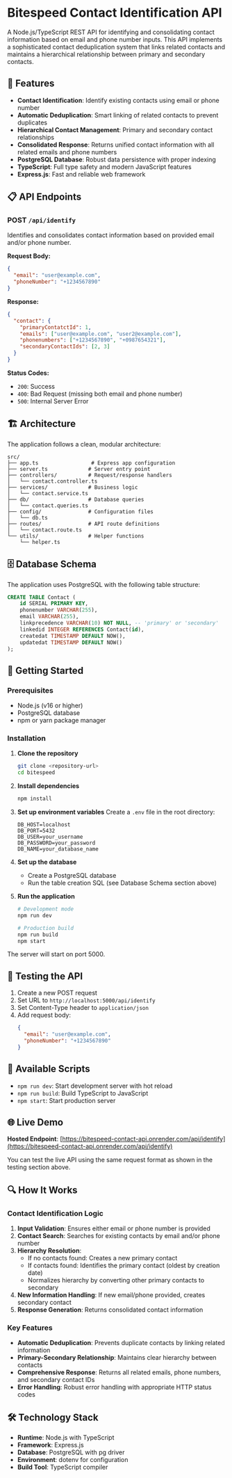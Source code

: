 # Bitespeed Contact Identification API

A Node.js/TypeScript REST API for identifying and consolidating contact information based on email and phone number inputs. This API implements a sophisticated contact deduplication system that links related contacts and maintains a hierarchical relationship between primary and secondary contacts.

## 🚀 Features

- **Contact Identification**: Identify existing contacts using email or phone number
- **Automatic Deduplication**: Smart linking of related contacts to prevent duplicates
- **Hierarchical Contact Management**: Primary and secondary contact relationships
- **Consolidated Response**: Returns unified contact information with all related emails and phone numbers
- **PostgreSQL Database**: Robust data persistence with proper indexing
- **TypeScript**: Full type safety and modern JavaScript features
- **Express.js**: Fast and reliable web framework

## 📋 API Endpoints

### POST `/api/identify`

Identifies and consolidates contact information based on provided email and/or phone number.

**Request Body:**
```json
{
  "email": "user@example.com",
  "phoneNumber": "+1234567890"
}
```

**Response:**
```json
{
  "contact": {
    "primaryContatctId": 1,
    "emails": ["user@example.com", "user2@example.com"],
    "phonenumbers": ["+1234567890", "+0987654321"],
    "secondaryContactIds": [2, 3]
  }
}
```

**Status Codes:**
- `200`: Success
- `400`: Bad Request (missing both email and phone number)
- `500`: Internal Server Error

## 🏗️ Architecture

The application follows a clean, modular architecture:

```
src/
├── app.ts                 # Express app configuration
├── server.ts             # Server entry point
├── controllers/          # Request/response handlers
│   └── contact.controller.ts
├── services/             # Business logic
│   └── contact.service.ts
├── db/                   # Database queries
│   └── contact.queries.ts
├── config/               # Configuration files
│   └── db.ts
├── routes/               # API route definitions
│   └── contact.route.ts
└── utils/                # Helper functions
    └── helper.ts
```

## 🗄️ Database Schema

The application uses PostgreSQL with the following table structure:

```sql
CREATE TABLE Contact (
    id SERIAL PRIMARY KEY,
    phonenumber VARCHAR(255),
    email VARCHAR(255),
    linkprecedence VARCHAR(10) NOT NULL, -- 'primary' or 'secondary'
    linkedid INTEGER REFERENCES Contact(id),
    createdat TIMESTAMP DEFAULT NOW(),
    updatedat TIMESTAMP DEFAULT NOW()
);
```

## 🚀 Getting Started

### Prerequisites

- Node.js (v16 or higher)
- PostgreSQL database
- npm or yarn package manager

### Installation

1. **Clone the repository**
   ```bash
   git clone <repository-url>
   cd bitespeed
   ```

2. **Install dependencies**
   ```bash
   npm install
   ```

3. **Set up environment variables**
   Create a `.env` file in the root directory:
   ```env
   DB_HOST=localhost
   DB_PORT=5432
   DB_USER=your_username
   DB_PASSWORD=your_password
   DB_NAME=your_database_name
   ```

4. **Set up the database**
   - Create a PostgreSQL database
   - Run the table creation SQL (see Database Schema section above)

5. **Run the application**
   ```bash
   # Development mode
   npm run dev
   
   # Production build
   npm run build
   npm start
   ```

The server will start on port 5000.

## 🧪 Testing the API

1. Create a new POST request
2. Set URL to `http://localhost:5000/api/identify`
3. Set Content-Type header to `application/json`
4. Add request body:
   ```json
   {
     "email": "user@example.com",
     "phoneNumber": "+1234567890"
   }
   ```

## 🔧 Available Scripts

- `npm run dev`: Start development server with hot reload
- `npm run build`: Build TypeScript to JavaScript
- `npm start`: Start production server

## 🌐 Live Demo

**Hosted Endpoint**: [https://bitespeed-contact-api.onrender.com/api/identify](https://bitespeed-contact-api.onrender.com/api/identify)

You can test the live API using the same request format as shown in the testing section above.

## 🔍 How It Works

### Contact Identification Logic

1. **Input Validation**: Ensures either email or phone number is provided
2. **Contact Search**: Searches for existing contacts by email and/or phone number
3. **Hierarchy Resolution**: 
   - If no contacts found: Creates a new primary contact
   - If contacts found: Identifies the primary contact (oldest by creation date)
   - Normalizes hierarchy by converting other primary contacts to secondary
4. **New Information Handling**: If new email/phone provided, creates secondary contact
5. **Response Generation**: Returns consolidated contact information

### Key Features

- **Automatic Deduplication**: Prevents duplicate contacts by linking related information
- **Primary-Secondary Relationship**: Maintains clear hierarchy between contacts
- **Comprehensive Response**: Returns all related emails, phone numbers, and secondary contact IDs
- **Error Handling**: Robust error handling with appropriate HTTP status codes

## 🛠️ Technology Stack

- **Runtime**: Node.js with TypeScript
- **Framework**: Express.js
- **Database**: PostgreSQL with pg driver
- **Environment**: dotenv for configuration
- **Build Tool**: TypeScript compiler
